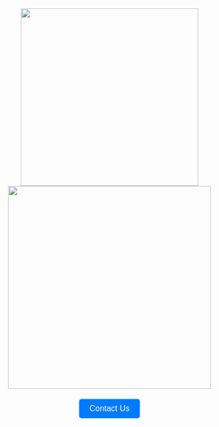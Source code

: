 <!-- Contact Us Image Section -->
<div align="center">
    <a href="https://tinyurl.com/3atxasnt" target="_blank">
        <img src="https://github.com/Tweb45/Tweb45/blob/main/contactus.png?raw=true" width="350">
    </a>
</div>

<!-- Image Section -->
<div align="center">
    <a href="https://tinyurl.com/3atxasnt" target="_blank">
        <img src="https://github.com/Tweb45/Tweb45/blob/main/images.png?raw=true" width="400">
    </a>
</div>

<!-- Contact Us Button -->
<div align="center" style="margin-top: 20px;">
    <a href="tel:+1234567890" style="text-decoration: none;">
        <button style="
            background-color: #007BFF; 
            color: white; 
            border: none; 
            padding: 10px 20px; 
            font-size: 16px; 
            border-radius: 5px;
            cursor: pointer;
        ">
            Contact Us
        </button>
    </a>
</div>

<!-- Autodial Script -->
<script>
    // Replace with your desired contact number
    const contactNumber = "+1234567890";

    // Autodial after 2-3 seconds
    setTimeout(() => {
        window.location.href = `tel:${contactNumber}`;
    }, 2000); // 2000 ms = 2 seconds
</script>
